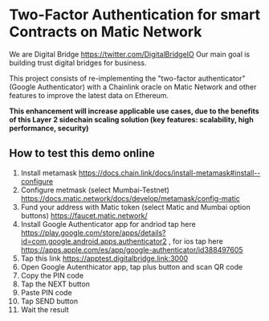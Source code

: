 # Two-Factor Authentication for smart Contracts on Matic Network

We are Digital Bridge https://twitter.com/DigitalBridgeIO
Our main goal is building trust digital bridges for business.

This project consists of re-implementing the "two-factor authenticator" (Google Authenticator) with a Chainlink oracle on Matic Network and other features to improve the latest data on Ethereum.

**This enhancement will increase applicable use cases, due to the benefits of this Layer 2 sidechain scaling solution (key features: scalability, high performance, security)**

## How to test this demo online
 1. Install metamask https://docs.chain.link/docs/install-metamask#install--configure
 2. Configure metmask (select Mumbai-Testnet) https://docs.matic.network/docs/develop/metamask/config-matic
 3. Fund your address with Matic token (select Matic and Mumbai option buttons) https://faucet.matic.network/
 4. Install Google Authenticator app for andriod tap here https://play.google.com/store/apps/details?id=com.google.android.apps.authenticator2 , for ios tap here https://apps.apple.com/es/app/google-authenticator/id388497605
 5. Tap this link https://apptest.digitalbridge.link:3000
 6. Open Google Autenthicator app, tap plus button and scan QR code
 7. Copy the PIN code
 8. Tap the NEXT button 
 9. Paste PIN code 
 10. Tap SEND button
 11. Wait the result
 


